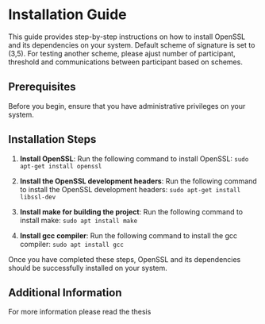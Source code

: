 # Installation Guide

This guide provides step-by-step instructions on how to install OpenSSL and its dependencies on your system. 
Default scheme of signature is set to (3,5). For testing another scheme, please ajust number of participant,
threshold and communications between participant based on schemes.

## Prerequisites
Before you begin, ensure that you have administrative privileges on your system.

## Installation Steps

1. **Install OpenSSL**: Run the following command to install OpenSSL:
`sudo apt-get install openssl`

2. **Install the OpenSSL development headers**: Run the following command to install the OpenSSL development headers:
`sudo apt-get install libssl-dev`

3. **Install make for building the project**: Run the following command to install make:
`sudo apt install make`

4. **Install gcc compiler**: Run the following command to install the gcc compiler:
`sudo apt install gcc`

Once you have completed these steps, OpenSSL and its dependencies should be successfully installed on your system.

## Additional Information
For more information please read the thesis

